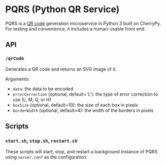 # PQRS (Python QR Service)
PQRS is a [QR code](http://en.wikipedia.org/wiki/QR_code) generation microservice in Python 3 built on CherryPy. For testing and convenience, it includes a human-usable front end.

## API

### `/qrCode`
Generates a QR code and returns an SVG image of it.

Arguments:
* `data`: the data to be encoded
* `errorCorrection` (optional, default='L'): the type of error correction to use (L, M, Q, or H)
* `boxSize` (optional, default=10): the size of each box in pixels
* `borderWidth` (optional, default=4): the width of the borders in pixels

## Scripts

### `start.sh`, `stop.sh`, `restart.sh`
These scripts will start, stop, and restart a background instance of PQRS using `server.conf` as the configuration.
